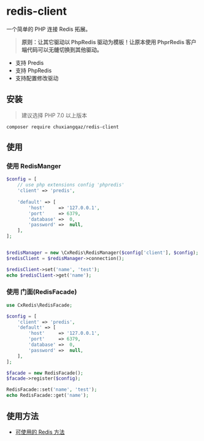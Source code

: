 # redis-client

一个简单的 PHP 连接 Redis 拓展。
> **原则：让其它驱动以 PhpRedis 驱动为模板！让原本使用 PhprRedis 客户端代码可以无缝切换到其他驱动。**

 - 支持 Predis
 - 支持 PhpRedis
 - 支持配置修改驱动

## 安装

> 建议选择 PHP 7.0 以上版本  

`composer require chuxiangqaz/redis-client`

## 使用

### 使用 RedisManger
```php
$config = [
    // use php extensions config 'phpredis'
    'client' => 'predis',
    
    'default' => [
        'host'     => '127.0.0.1',
        'port'     => 6379,
        'database' =>  0,
        'password' =>  null,
    ],
];


$redisManager = new \CxRedis\RedisManager($config['client'], $config);
$redisClient = $redisManager->connection();

$redisClient->set('name', 'test');
echo $redisClient->get('name');
```

### 使用 门面(RedisFacade)
```php
use CxRedis\RedisFacade;

$config = [
    'client' => 'predis',
    'default' => [
        'host'     => '127.0.0.1',
        'port'     => 6379,
        'database' =>  0,
        'password' =>  null,
    ],
];

$facade = new RedisFacade();
$facade->register($config);

RedisFacade::set('name', 'test');
echo RedisFacade::get('name');

```

## 使用方法

- [可使用的 Redis 方法](https://redis.io/commands)
